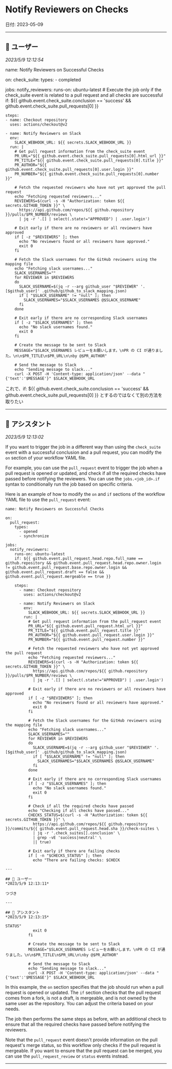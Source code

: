 # Notify Reviewers on Checks

日付: 2023-05-09

---

## 👤 ユーザー
*2023/5/9 12:12:54*

name: Notify Reviewers on Successful Checks

on:
  check_suite:
    types:
      - completed

jobs:
  notify_reviewers:
    runs-on: ubuntu-latest
    # Execute the job only if the check_suite event is related to a pull request and all checks are successful
    if: ${{ github.event.check_suite.conclusion == 'success' && github.event.check_suite.pull_requests[0] }}

    steps:
    - name: Checkout repository
      uses: actions/checkout@v2

    - name: Notify Reviewers on Slack
      env:
        SLACK_WEBHOOK_URL: ${{ secrets.SLACK_WEBHOOK_URL }}
      run: |
        # Get pull request information from the check_suite event
        PR_URL="${{ github.event.check_suite.pull_requests[0].html_url }}"
        PR_TITLE="${{ github.event.check_suite.pull_requests[0].title }}"
        PR_AUTHOR="${{ github.event.check_suite.pull_requests[0].user.login }}"
        PR_NUMBER="${{ github.event.check_suite.pull_requests[0].number }}"

        # Fetch the requested reviewers who have not yet approved the pull request
        echo "Fetching requested reviewers..."
        REVIEWERS=$(curl -s -H "Authorization: token ${{ secrets.GITHUB_TOKEN }}" \
          https://api.github.com/repos/${{ github.repository }}/pulls/$PR_NUMBER/reviews \
          | jq -r '.[] | select(.state!="APPROVED") | .user.login')

        # Exit early if there are no reviewers or all reviewers have approved
        if [ -z "$REVIEWERS" ]; then
          echo "No reviewers found or all reviewers have approved."
          exit 0
        fi

        # Fetch the Slack usernames for the GitHub reviewers using the mapping file
        echo "Fetching slack usernames..."
        SLACK_USERNAMES=""
        for REVIEWER in $REVIEWERS
        do
          SLACK_USERNAME=$(jq -r --arg github_user "$REVIEWER" '.[$github_user]' .github/github_to_slack_mapping.json)
          if [ "$SLACK_USERNAME" != "null" ]; then
            SLACK_USERNAMES="$SLACK_USERNAMES @$SLACK_USERNAME"
          fi
        done

        # Exit early if there are no corresponding Slack usernames
        if [ -z "$SLACK_USERNAMES" ]; then
          echo "No slack usernames found."
          exit 0
        fi

        # Create the message to be sent to Slack
        MESSAGE="$SLACK_USERNAMES レビューをお願いします。\nPR の CI が通りました。\n\n$PR_TITLE\n$PR_URL\n\nby @$PR_AUTHOR"

        # Send the message to Slack
        echo "Sending message to slack..."
        curl -X POST -H 'Content-type: application/json' --data "{'text':'$MESSAGE'}" $SLACK_WEBHOOK_URL

これで、if: ${{ github.event.check_suite.conclusion == 'success' && github.event.check_suite.pull_requests[0] }} とするのではなくて別の方法を取りたい

---

## 🤖 アシスタント
*2023/5/9 12:13:02*

If you want to trigger the job in a different way than using the `check_suite` event with a successful conclusion and a pull request, you can modify the `on` section of your workflow YAML file. 

For example, you can use the `pull_request` event to trigger the job when a pull request is opened or updated, and check if all the required checks have passed before notifying the reviewers. You can use the `jobs.<job_id>.if` syntax to conditionally run the job based on specific criteria.

Here is an example of how to modify the `on` and `if` sections of the workflow YAML file to use the `pull_request` event:

```
name: Notify Reviewers on Successful Checks

on:
  pull_request:
    types:
      - opened
      - synchronize

jobs:
  notify_reviewers:
    runs-on: ubuntu-latest
    if: ${{ github.event.pull_request.head.repo.full_name == github.repository && github.event.pull_request.head.repo.owner.login != github.event.pull_request.base.repo.owner.login && github.event.pull_request.draft == false && github.event.pull_request.mergeable == true }}

    steps:
      - name: Checkout repository
        uses: actions/checkout@v2

      - name: Notify Reviewers on Slack
        env:
          SLACK_WEBHOOK_URL: ${{ secrets.SLACK_WEBHOOK_URL }}
        run: |
          # Get pull request information from the pull_request event
          PR_URL="${{ github.event.pull_request.html_url }}"
          PR_TITLE="${{ github.event.pull_request.title }}"
          PR_AUTHOR="${{ github.event.pull_request.user.login }}"
          PR_NUMBER="${{ github.event.pull_request.number }}"

          # Fetch the requested reviewers who have not yet approved the pull request
          echo "Fetching requested reviewers..."
          REVIEWERS=$(curl -s -H "Authorization: token ${{ secrets.GITHUB_TOKEN }}" \
            https://api.github.com/repos/${{ github.repository }}/pulls/$PR_NUMBER/reviews \
            | jq -r '.[] | select(.state!="APPROVED") | .user.login')

          # Exit early if there are no reviewers or all reviewers have approved
          if [ -z "$REVIEWERS" ]; then
            echo "No reviewers found or all reviewers have approved."
            exit 0
          fi

          # Fetch the Slack usernames for the GitHub reviewers using the mapping file
          echo "Fetching slack usernames..."
          SLACK_USERNAMES=""
          for REVIEWER in $REVIEWERS
          do
            SLACK_USERNAME=$(jq -r --arg github_user "$REVIEWER" '.[$github_user]' .github/github_to_slack_mapping.json)
            if [ "$SLACK_USERNAME" != "null" ]; then
              SLACK_USERNAMES="$SLACK_USERNAMES @$SLACK_USERNAME"
            fi
          done

          # Exit early if there are no corresponding Slack usernames
          if [ -z "$SLACK_USERNAMES" ]; then
            echo "No slack usernames found."
            exit 0
          fi

          # Check if all the required checks have passed
          echo "Checking if all checks have passed..."
          CHECKS_STATUS=$(curl -s -H "Authorization: token ${{ secrets.GITHUB_TOKEN }}" \
            https://api.github.com/repos/${{ github.repository }}/commits/${{ github.event.pull_request.head.sha }}/check-suites \
            | jq -r '.check_suites[].conclusion' \
            | grep -vE 'success|neutral' \
            || true)

          # Exit early if there are failing checks
          if [ -n "$CHECKS_STATUS" ]; then
            echo "There are failing checks: $CHECK

---

## 👤 ユーザー
*2023/5/9 12:13:11*

つづき

---

## 🤖 アシスタント
*2023/5/9 12:13:15*

STATUS"
            exit 0
          fi

          # Create the message to be sent to Slack
          MESSAGE="$SLACK_USERNAMES レビューをお願いします。\nPR の CI が通りました。\n\n$PR_TITLE\n$PR_URL\n\nby @$PR_AUTHOR"

          # Send the message to Slack
          echo "Sending message to slack..."
          curl -X POST -H 'Content-type: application/json' --data "{'text':'$MESSAGE'}" $SLACK_WEBHOOK_URL
```

In this example, the `on` section specifies that the job should run when a pull request is opened or updated. The `if` section checks that the pull request comes from a fork, is not a draft, is mergeable, and is not owned by the same user as the repository. You can adjust the criteria based on your needs.

The job then performs the same steps as before, with an additional check to ensure that all the required checks have passed before notifying the reviewers.

Note that the `pull_request` event doesn't provide information on the pull request's merge status, so this workflow only checks if the pull request is mergeable. If you want to ensure that the pull request can be merged, you can use the `pull_request_review` or `status` events instead.

---

